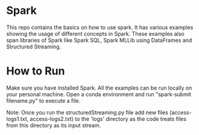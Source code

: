 # Spark
This repo contains the basics on how to use spark.
It has various examples showing the usage of different concepts in Spark.
These examples also span libraries of Spark like Spark SQL, Spark MLLib using DataFrames and Structured Streaming.

# How to Run
Make sure you have installed Spark. All the examples can be run locally on your personal machine.
Open a conda environment and run "spark-submit filename.py" to execute a file.

Note:
Once you run the structuredStreaming.py file add new files (access-logs1.txt, access-logs2.txt) to the 'logs' directory as the code treats files from this directory as its input stream.

